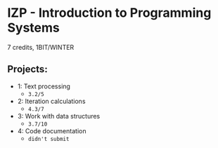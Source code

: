 # IZP - Introduction to Programming Systems 
7 credits, 1BIT/WINTER

## Projects: 
   * 1: Text processing
     * ``3.2/5``
   * 2: Iteration calculations
     * ``4.3/7``
   * 3: Work with data structures
     * ``3.7/10``
   * 4: Code documentation
     * ``didn't submit``